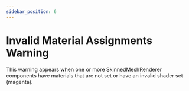 ```yaml
---
sidebar_position: 6
---
```


# Invalid Material Assignments Warning

This warning appears when one or more SkinnedMeshRenderer components have materials that are not set or have an invalid shader set (magenta).